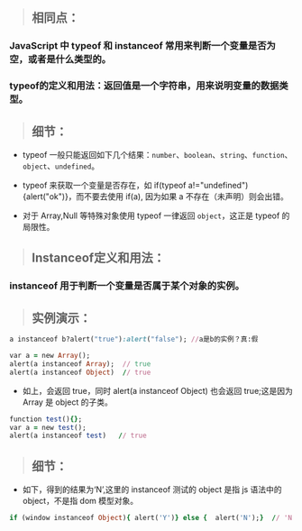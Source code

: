 > ## 相同点：
### JavaScript 中 typeof 和 instanceof 常用来判断一个变量是否为空，或者是什么类型的。

### typeof的定义和用法：返回值是一个字符串，用来说明变量的数据类型。

> ## 细节：

- typeof 一般只能返回如下几个结果：`number`、`boolean`、`string`、`function`、`object`、`undefined`。

- typeof 来获取一个变量是否存在，如 if(typeof a!="undefined"){alert("ok")}，而不要去使用 if(a), 因为如果 a 不存在（未声明）则会出错。

- 对于 Array,Null 等特殊对象使用 typeof 一律返回 `object`，这正是 typeof 的局限性。

> ## Instanceof定义和用法：
### instanceof 用于判断一个变量是否属于某个对象的实例。

> ## 实例演示：
```ruby
a instanceof b?alert("true"):alert("false"); //a是b的实例？真:假

var a = new Array(); 
alert(a instanceof Array);  // true
alert(a instanceof Object)  // true
```
- 如上，会返回 true，同时 alert(a instanceof Object) 也会返回 true;这是因为 Array 是 object 的子类。
```ruby
function test(){};
var a = new test();
alert(a instanceof test)   // true
```
> ## 细节：

- 如下，得到的结果为‘N’,这里的 instanceof 测试的 object 是指 js 语法中的 object，不是指 dom 模型对象。
```ruby
if (window instanceof Object){ alert('Y')} else {  alert('N');}  // 'N'
```

